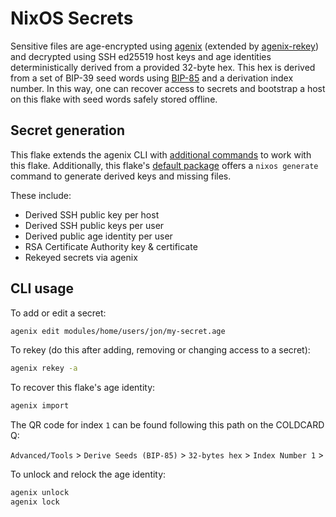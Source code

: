 # NixOS Secrets

Sensitive files are age-encrypted using
[agenix](https://github.com/ryantm/agenix) (extended by
[agenix-rekey](https://github.com/oddlama/agenix-rekey)) and decrypted using SSH
ed25519 host keys and age identities deterministically derived from a provided
32-byte hex. This hex is derived from a set of BIP-39 seed words using
[BIP-85](https://coldcard.com/docs/bip85/) and a derivation index number. In
this way, one can recover access to secrets and bootstrap a host on this flake
with seed words safely stored offline.

## Secret generation

This flake extends the agenix CLI with
[additional commands](https://github.com/suderman/nixos/tree/main/packages/agenix)
to work with this flake. Additionally, this flake's
[default package](https://github.com/suderman/nixos/tree/main/packages/nixos)
offers a `nixos generate` command to generate derived keys and missing files.

These include:

- Derived SSH public key per host
- Derived SSH public keys per user
- Derived public age identity per user
- RSA Certificate Authority key & certificate
- Rekeyed secrets via agenix

## CLI usage

To add or edit a secret:

```sh
agenix edit modules/home/users/jon/my-secret.age
```

To rekey (do this after adding, removing or changing access to a secret):

```sh
agenix rekey -a
```

To recover this flake's age identity:

```sh
agenix import
```

The QR code for index `1` can be found following this path on the COLDCARD Q:

`Advanced/Tools` > `Derive Seeds (BIP-85)` > `32-bytes hex` > `Index Number 1` >

To unlock and relock the age identity:

```sh
agenix unlock
agenix lock
```
